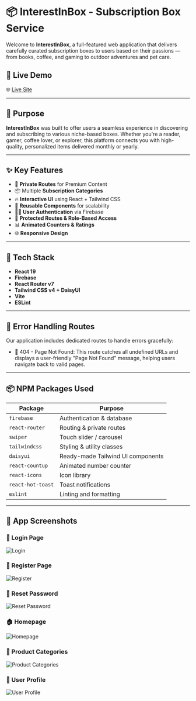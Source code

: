 # 📦 InterestInBox - Subscription Box Service

Welcome to **InterestInBox**, a full-featured web application that delivers carefully curated subscription boxes to users based on their passions — from books, coffee, and gaming to outdoor adventures and pet care.

## 🚀 Live Demo

🌐 [Live Site](https://your-live-site-url.com)

---

## 🎯 Purpose

**InterestInBox** was built to offer users a seamless experience in discovering and subscribing to various niche-based boxes. Whether you're a reader, gamer, coffee lover, or explorer, this platform connects you with high-quality, personalized items delivered monthly or yearly.

---

## ✨ Key Features

- 🔐 **Private Routes** for Premium Content
- 📦 Multiple **Subscription Categories**
- 🔥 **Interactive UI** using React + Tailwind CSS
- 🔁 **Reusable Components** for scalability
- 🧑‍💼 **User Authentication** via Firebase
- 🧭 **Protected Routes & Role-Based Access**
- 📊 **Animated Counters & Ratings**
- 🌐 **Responsive Design**

---

## 🧰 Tech Stack

- **React 19**
- **Firebase**
- **React Router v7**
- **Tailwind CSS v4 + DaisyUI**
- **Vite**
- **ESLint**

---

## 🚧 Error Handling Routes

Our application includes dedicated routes to handle errors gracefully:

- 🚫 404 - Page Not Found:
  This route catches all undefined URLs and displays a user-friendly "Page Not Found" message, helping users navigate back to valid pages.

---

## 📦 NPM Packages Used

| Package           | Purpose                           |
| ----------------- | --------------------------------- |
| `firebase`        | Authentication & database         |
| `react-router`    | Routing & private routes          |
| `swiper`          | Touch slider / carousel           |
| `tailwindcss`     | Styling & utility classes         |
| `daisyui`         | Ready-made Tailwind UI components |
| `react-countup`   | Animated number counter           |
| `react-icons`     | Icon library                      |
| `react-hot-toast` | Toast notifications               |
| `eslint`          | Linting and formatting            |

---

## 📸 App Screenshots

### 🔐 Login Page

![Login](https://i.ibb.co/yntVWQ1w/login.png)

### 📝 Register Page

![Register](https://i.ibb.co/TxDtCnK7/register.png)

### 🔁 Reset Password

![Reset Password](https://i.ibb.co/nNT3kXB6/reset-password.png)

### 🏠 Homepage

![Homepage](https://i.ibb.co/9kYRCRFT/banner.png)

### 📂 Product Categories

![Product Categories](https://i.ibb.co/tT8Pm1DC/products.png)

### 👤 User Profile

![User Profile](https://i.ibb.co/SDHmsPhK/profile.png)
